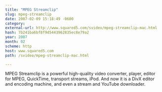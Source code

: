 ```yaml
---
title: "MPEG Streamclip"
slug: mpeg-streamclip
date: 2007-02-09 15:18:49 -0600
category: 
external-url: http://www.squared5.com/svideo/mpeg-streamclip-mac.html
hash: 7b241ba6bf8f9d5443962835ec8e79a2
year: 2007
month: 02
scheme: http
host: www.squared5.com
path: /svideo/mpeg-streamclip-mac.html

---
```


MPEG Streamclip is a powerful high-quality video converter, player, editor for MPEG, QuickTime, transport streams, iPod. And now it is a DivX editor and encoding machine, and even a stream and YouTube downloader.
